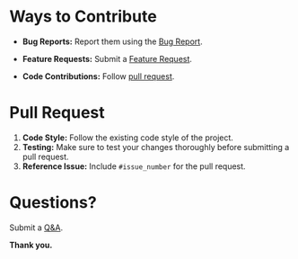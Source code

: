 # Ways to Contribute 
- **Bug Reports:** Report them using the [Bug Report](https://github.com/cxdzc/TornAPIWrapper/issues/new/choose).

- **Feature Requests:** Submit a [Feature Request](https://github.com/cxdzc/TornAPIWrapper/issues/new/choose).

- **Code Contributions:** Follow [pull request](#pull-request).

# Pull Request
1. **Code Style:** Follow the existing code style of the project.
2. **Testing:** Make sure to test your changes thoroughly before submitting a pull request.
3. **Reference Issue:** Include `#issue_number` for the pull request.

# Questions?
Submit a [Q&A](https://github.com/cxdzc/TornAPIWrapper/discussions/new/choose).

**Thank you.**